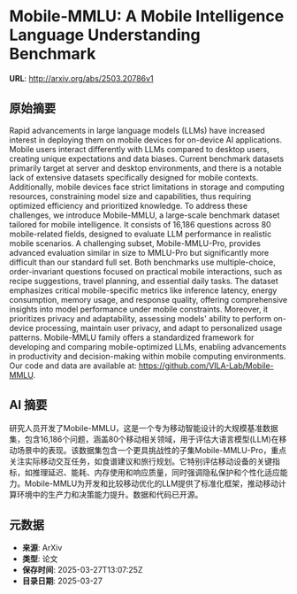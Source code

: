 # Mobile-MMLU: A Mobile Intelligence Language Understanding Benchmark

**URL**: http://arxiv.org/abs/2503.20786v1

## 原始摘要

Rapid advancements in large language models (LLMs) have increased interest in
deploying them on mobile devices for on-device AI applications. Mobile users
interact differently with LLMs compared to desktop users, creating unique
expectations and data biases. Current benchmark datasets primarily target at
server and desktop environments, and there is a notable lack of extensive
datasets specifically designed for mobile contexts. Additionally, mobile
devices face strict limitations in storage and computing resources,
constraining model size and capabilities, thus requiring optimized efficiency
and prioritized knowledge. To address these challenges, we introduce
Mobile-MMLU, a large-scale benchmark dataset tailored for mobile intelligence.
It consists of 16,186 questions across 80 mobile-related fields, designed to
evaluate LLM performance in realistic mobile scenarios. A challenging subset,
Mobile-MMLU-Pro, provides advanced evaluation similar in size to MMLU-Pro but
significantly more difficult than our standard full set. Both benchmarks use
multiple-choice, order-invariant questions focused on practical mobile
interactions, such as recipe suggestions, travel planning, and essential daily
tasks. The dataset emphasizes critical mobile-specific metrics like inference
latency, energy consumption, memory usage, and response quality, offering
comprehensive insights into model performance under mobile constraints.
Moreover, it prioritizes privacy and adaptability, assessing models' ability to
perform on-device processing, maintain user privacy, and adapt to personalized
usage patterns. Mobile-MMLU family offers a standardized framework for
developing and comparing mobile-optimized LLMs, enabling advancements in
productivity and decision-making within mobile computing environments. Our code
and data are available at: https://github.com/VILA-Lab/Mobile-MMLU.


## AI 摘要

研究人员开发了Mobile-MMLU，这是一个专为移动智能设计的大规模基准数据集，包含16,186个问题，涵盖80个移动相关领域，用于评估大语言模型(LLM)在移动场景中的表现。该数据集包含一个更具挑战性的子集Mobile-MMLU-Pro，重点关注实际移动交互任务，如食谱建议和旅行规划。它特别评估移动设备的关键指标，如推理延迟、能耗、内存使用和响应质量，同时强调隐私保护和个性化适应能力。Mobile-MMLU为开发和比较移动优化的LLM提供了标准化框架，推动移动计算环境中的生产力和决策能力提升。数据和代码已开源。

## 元数据

- **来源**: ArXiv
- **类型**: 论文
- **保存时间**: 2025-03-27T13:07:25Z
- **目录日期**: 2025-03-27
